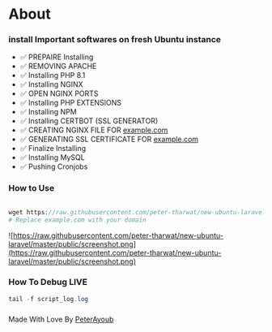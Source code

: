 # About

### install Important softwares on fresh Ubuntu instance

- ✅  PREPAIRE Installing
- ✅  REMOVING APACHE
- ✅  Installing PHP 8.1
- ✅  Installing NGINX
- ✅  OPEN NGINX PORTS
- ✅  Installing PHP EXTENSIONS
- ✅  Installing NPM
- ✅  Installing CERTBOT (SSL GENERATOR)
- ✅  CREATING NGINX FILE FOR [example.com](http://example.com/)
- ✅  GENERATING SSL CERTIFICATE FOR [example.com](http://example.com/)
- ✅  Finalize Installing
- ✅  Installing MySQL
- ✅  Pushing Cronjobs

### How to Use

```php

wget https://raw.githubusercontent.com/peter-tharwat/new-ubuntu-laravel/master/script.sh ; sudo chmod +x script.sh ; ./script.sh -d example.com
# Replace example.com with your domain
```
![https://raw.githubusercontent.com/peter-tharwat/new-ubuntu-laravel/master/public/screenshot.png](https://raw.githubusercontent.com/peter-tharwat/new-ubuntu-laravel/master/public/screenshot.png)

### How To Debug LIVE

```php
tail -f script_log.log
```

### 
Made With Love By [PeterAyoub](https://PeterAyoub.me/)

